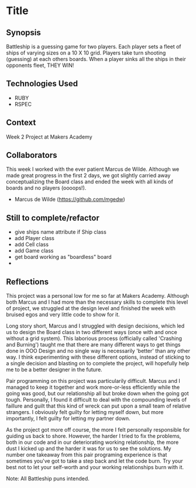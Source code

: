 Title
=======================

## Synopsis

Battleship is a guessing game for two players. Each player sets a fleet of ships of varying sizes on a 10 X 10 grid. Players take turn shooting (guessing) at each others boards. When a player sinks all the ships in their opponents fleet, THEY WIN!

## Technologies Used

- RUBY
- RSPEC

## Context

Week 2 Project at Makers Academy

## Collaborators
This week I worked with the ever patient Marcus de Wilde. Although we made great progress in the first 2 days, we got slightly carried away conceptualizing the Board class and ended the week with all kinds of boards and no players (oooops!). 

- Marcus de Wilde (https://github.com/mgedw)

## Still to complete/refactor

- give ships name attribute if Ship class
- add Player class
- add Cell class
- add Game class
- get board working as "boardless" board
- 

## Reflections

This project was a personal low for me so far at Makers Academy. Although both Marcus and I had more than the necessary skills to complete this level of project, we struggled at the design level and finished the week with bruised egos and very little code to show for it. 

Long story short, Marcus and I struggled with design decisions, which led us to design the Board class in two different ways (once with and once without a grid system). This laborious process (officially called 'Crashing and Burning') taught me that there are many different ways to get things done in OOO Design and no single way is necessarily 'better' than any other way. I think experimenting with these different options, instead of sticking to a single decision and blasting on to complete the project, will hopefully help me to be a better designer in the future. 

Pair programming on this project was particularily difficult. Marcus and I managed to keep it together and work more-or-less efficiently while the going was good, but our relationship all but broke down when the going got tough. Personally, I found it difficult to deal with the compounding levels of faillure and guilt that this kind of wreck can put upon a small team of relative strangers. I obviously felt guilty for letting myself down, but more importantly, I felt guilty for letting my partner down. 

As the project got more off course, the more I felt personally responsible for guiding us back to shore. However, the harder I tried to fix the problems, both in our code and in our deteriorating working relationship, the more dust I kicked up and the harder it was for us to see the solutions. My number one takeaway from this pair programing experience is that sometimes you've got to take a step back and let the code burn. Try your best not to let your self-worth and your working relationships burn with it. 


Note: All Battleship puns intended. 


